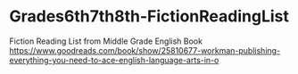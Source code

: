 # Grades6th7th8th-FictionReadingList

Fiction Reading List from Middle Grade English Book
https://www.goodreads.com/book/show/25810677-workman-publishing-everything-you-need-to-ace-english-language-arts-in-o

